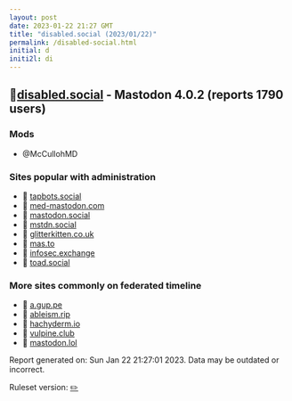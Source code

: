 ```yaml
---
layout: post
date: 2023-01-22 21:27 GMT
title: "disabled.social (2023/01/22)"
permalink: /disabled-social.html
initial: d
initi2l: di
---
```


## 🐘[disabled.social](https://disabled.social) - Mastodon 4.0.2 (reports 1790 users)

### Mods
 * @McCullohMD

### Sites popular with administration

* 🐘 [tapbots.social](/tapbots-social.html)
* 🐘 [med-mastodon.com](/med-mastodon-com.html)
* 🐘 [mastodon.social](/mastodon-social.html)
* 🐘 [mstdn.social](/mstdn-social.html)
* 🐘 [glitterkitten.co.uk](/glitterkitten-co-uk.html)
* 🐘 [mas.to](/mas-to.html)
* 🐘 [infosec.exchange](/infosec-exchange.html)
* 🐘 [toad.social](/toad-social.html)

### More sites commonly on federated timeline

* 🐘 [a.gup.pe](/a-gup-pe.html)
* 🐘 [ableism.rip](/ableism-rip.html)
* 🐘 [hachyderm.io](/hachyderm-io.html)
* 🐘 [vulpine.club](/vulpine-club.html)
* 🐘 [mastodon.lol](/mastodon-lol.html)

Report generated on: Sun Jan 22 21:27:01 2023. Data may be outdated or incorrect.

Ruleset version: [✏️](/version-pencil)
